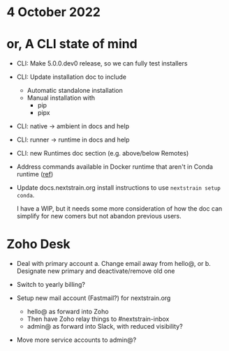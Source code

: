 # 4 October 2022
# or, A CLI state of mind

- CLI: Make 5.0.0.dev0 release, so we can fully test installers
- CLI: Update installation doc to include
  - Automatic standalone installation
  - Manual installation with
    - pip
    - pipx

- CLI: native → ambient in docs and help
- CLI: runner → runtime in docs and help
- CLI: new Runtimes doc section (e.g. above/below Remotes)

- Address commands available in Docker runtime that aren't in Conda runtime
  ([ref](https://github.com/nextstrain/cli/pull/218#issuecomment-1269082344))

- Update docs.nextstrain.org install instructions to use `nextstrain setup conda`.

  I have a WIP, but it needs some more consideration of how the doc can
  simplify for new comers but not abandon previous users.


# Zoho Desk

- Deal with primary account
  a. Change email away from hello@, or
  b. Designate new primary and deactivate/remove old one

- Switch to yearly billing?

- Setup new mail account (Fastmail?) for nextstrain.org
  - hello@ as forward into Zoho
  - Then have Zoho relay things to #nextstrain-inbox
  - admin@ as forward into Slack, with reduced visibility?

- Move more service accounts to admin@?
